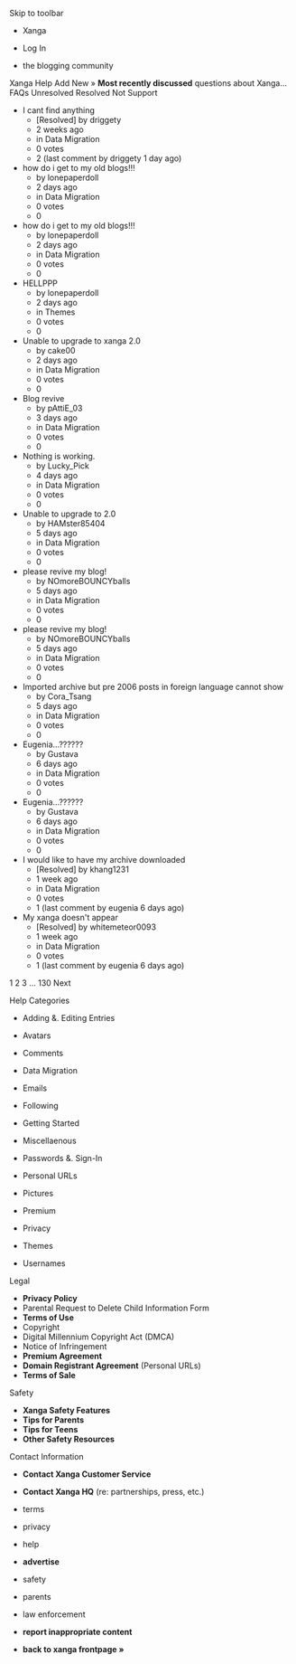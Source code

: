 Skip to toolbar

*   Xanga

*   Log In

*   the blogging community

Xanga Help Add New » **Most recently discussed** questions about Xanga… FAQs Unresolved Resolved Not Support

*   I cant find anything
    *   \[Resolved\] by driggety
    *   2 weeks ago
    *   in Data Migration
    *   0 votes
    *   2 (last comment by driggety 1 day ago)
*   how do i get to my old blogs!!!
    *   by lonepaperdoll
    *   2 days ago
    *   in Data Migration
    *   0 votes
    *   0
*   how do i get to my old blogs!!!
    *   by lonepaperdoll
    *   2 days ago
    *   in Data Migration
    *   0 votes
    *   0
*   HELLPPP
    *   by lonepaperdoll
    *   2 days ago
    *   in Themes
    *   0 votes
    *   0
*   Unable to upgrade to xanga 2.0
    *   by cake00
    *   2 days ago
    *   in Data Migration
    *   0 votes
    *   0
*   Blog revive
    *   by pAttiE\_03
    *   3 days ago
    *   in Data Migration
    *   0 votes
    *   0
*   Nothing is working.
    *   by Lucky\_Pick
    *   4 days ago
    *   in Data Migration
    *   0 votes
    *   0
*   Unable to upgrade to 2.0
    *   by HAMster85404
    *   5 days ago
    *   in Data Migration
    *   0 votes
    *   0
*   please revive my blog!
    *   by NOmoreBOUNCYballs
    *   5 days ago
    *   in Data Migration
    *   0 votes
    *   0
*   please revive my blog!
    *   by NOmoreBOUNCYballs
    *   5 days ago
    *   in Data Migration
    *   0 votes
    *   0
*   Imported archive but pre 2006 posts in foreign language cannot show
    *   by Cora\_Tsang
    *   5 days ago
    *   in Data Migration
    *   0 votes
    *   0
*   Eugenia...??????
    *   by Gustava
    *   6 days ago
    *   in Data Migration
    *   0 votes
    *   0
*   Eugenia...??????
    *   by Gustava
    *   6 days ago
    *   in Data Migration
    *   0 votes
    *   0
*   I would like to have my archive downloaded
    *   \[Resolved\] by khang1231
    *   1 week ago
    *   in Data Migration
    *   0 votes
    *   1 (last comment by eugenia 6 days ago)
*   My xanga doesn't appear
    *   \[Resolved\] by whitemeteor0093
    *   1 week ago
    *   in Data Migration
    *   0 votes
    *   1 (last comment by eugenia 6 days ago)

1 2 3 ... 130 Next

Help Categories

*   Adding &. Editing Entries
*   Avatars
*   Comments
*   Data Migration
*   Emails
*   Following
*   Getting Started
*   Miscellaenous

*   Passwords &. Sign-In
*   Personal URLs
*   Pictures
*   Premium
*   Privacy
*   Themes
*   Usernames

Legal

*   **Privacy Policy**
*   Parental Request to Delete Child Information Form
*   **Terms of Use**
*   Copyright
*   Digital Millennium Copyright Act (DMCA)
*   Notice of Infringement
*   **Premium Agreement**
*   **Domain Registrant Agreement** (Personal URLs)
*   **Terms of Sale**

Safety

*   **Xanga Safety Features**
*   **Tips for Parents**
*   **Tips for Teens**
*   **Other Safety Resources**

Contact Information

*   **Contact Xanga Customer Service**
*   **Contact Xanga HQ** (re: partnerships, press, etc.)

*   terms
*   privacy
*   help
*   **advertise**

*   safety
*   parents
*   law enforcement
*   **report inappropriate content**

*   **back to xanga frontpage »**